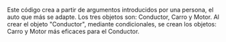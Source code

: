 Este código crea a partir de argumentos introducidos por una persona, el auto que más se adapte. Los tres objetos son: Conductor, Carro y Motor. Al crear el objeto "Conductor", mediante condicionales, se crean los objetos: Carro y Motor más eficaces para el Conductor.
